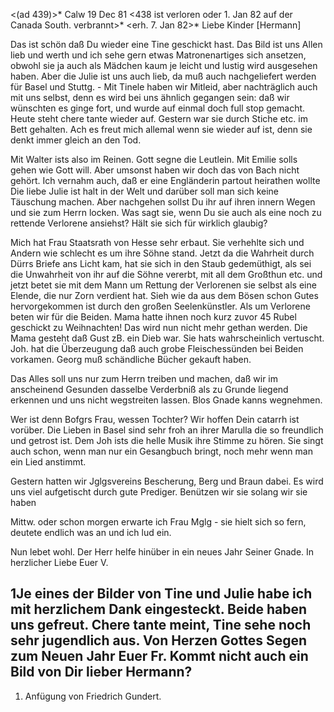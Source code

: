 <(ad 439)>* Calw 19 Dec 81
 <438 ist verloren oder 1. Jan 82 auf der Canada South. verbrannt>*  <erh. 7. Jan 82>*
Liebe Kinder [Hermann]

Das ist schön daß Du wieder eine Tine geschickt hast. Das Bild ist uns Allen lieb und werth und ich sehe gern etwas Matronenartiges sich ansetzen, obwohl sie ja auch als Mädchen kaum je leicht und lustig wird ausgesehen haben. Aber die Julie ist uns auch lieb, da muß auch nachgeliefert werden für Basel und Stuttg. - Mit Tinele haben wir Mitleid, aber nachträglich auch mit uns selbst, denn es wird bei uns ähnlich gegangen sein: daß wir wünschten es ginge fort, und wurde auf einmal doch full stop gemacht. 
Heute steht chere tante wieder auf. Gestern war sie durch Stiche etc. im Bett gehalten. Ach es freut mich allemal wenn sie wieder auf ist, denn sie denkt immer gleich an den Tod.

Mit Walter ists also im Reinen. Gott segne die Leutlein. Mit Emilie solls gehen wie Gott will. Aber umsonst haben wir doch das von Bach nicht gehört. Ich vernahm auch, daß er eine Engländerin partout heirathen wollte 
Die liebe Julie ist halt in der Welt und darüber soll man sich keine Täuschung machen. Aber nachgehen sollst Du ihr auf ihren innern Wegen und sie zum Herrn locken. Was sagt sie, wenn Du sie auch als eine noch zu rettende Verlorene ansiehst? Hält sie sich für wirklich glaubig?

Mich hat Frau Staatsrath von Hesse sehr erbaut. Sie verhehlte sich und Andern wie schlecht es um ihre Söhne stand. Jetzt da die Wahrheit durch Dürrs Briefe ans Licht kam, hat sie sich in den Staub gedemüthigt, als sei die Unwahrheit von ihr auf die Söhne vererbt, mit all dem Großthun etc. und jetzt betet sie mit dem Mann um Rettung der Verlorenen sie selbst als eine Elende, die nur Zorn verdient hat. Sieh wie da aus dem Bösen schon Gutes hervorgekommen ist durch den großen Seelenkünstler. Als um Verlorene beten wir für die Beiden. Mama hatte ihnen noch kurz zuvor 45 Rubel geschickt zu Weihnachten! Das wird nun nicht mehr gethan werden. Die Mama gesteht daß Gust zB. ein Dieb war. Sie hats wahrscheinlich vertuscht. Joh. hat die Überzeugung daß auch grobe Fleischessünden bei Beiden vorkamen. Georg muß schändliche Bücher gekauft haben.

Das Alles soll uns nur zum Herrn treiben und machen, daß wir im anscheinend Gesunden dasselbe Verderbniß als zu Grunde liegend erkennen und uns nicht wegstreiten lassen. Blos Gnade kanns wegnehmen.

Wer ist denn Bofgrs Frau, wessen Tochter? Wir hoffen Dein catarrh ist vorüber. Die Lieben in Basel sind sehr froh an ihrer Marulla die so freundlich und getrost ist. Dem Joh ists die helle Musik ihre Stimme zu hören. Sie singt auch schon, wenn man nur ein Gesangbuch bringt, noch mehr wenn man ein Lied anstimmt.

Gestern hatten wir Jglgsvereins Bescherung, Berg und Braun dabei. Es wird uns viel aufgetischt durch gute Prediger. Benützen wir sie solang wir sie haben

Mittw. oder schon morgen erwarte ich Frau Mglg - sie hielt sich so fern, deutete endlich was an und ich lud ein.

Nun lebet wohl. Der Herr helfe hinüber in ein neues Jahr Seiner Gnade. 
 In herzlicher Liebe
 Euer V.


1Je eines der Bilder von Tine und Julie habe ich mit herzlichem Dank eingesteckt. Beide haben uns gefreut. Chere tante meint, Tine sehe noch sehr jugendlich aus. Von Herzen Gottes Segen zum Neuen Jahr Euer Fr. Kommt nicht auch ein Bild von Dir lieber Hermann?
----------
1. Anfügung von Friedrich Gundert.
